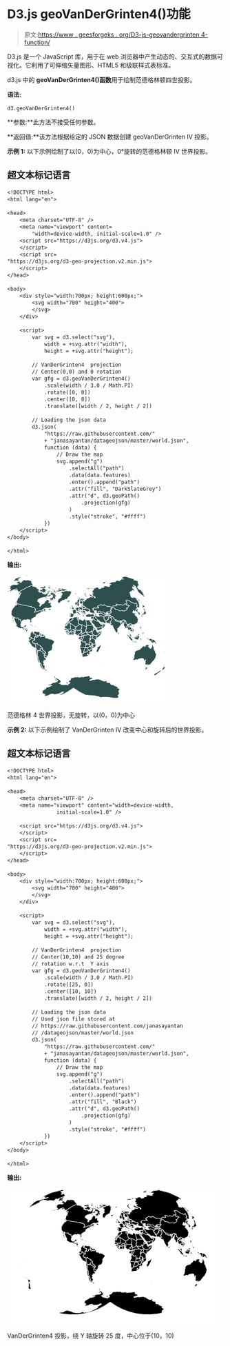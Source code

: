# D3.js geoVanDerGrinten4()功能

> 原文:[https://www . geesforgeks . org/D3-js-geovandergrinten 4-function/](https://www.geeksforgeeks.org/d3-js-geovandergrinten4-function/)

D3.js 是一个 JavaScript 库，用于在 web 浏览器中产生动态的、交互式的数据可视化。它利用了可伸缩矢量图形、HTML5 和级联样式表标准。

d3.js 中的 **geoVanDerGrinten4()函数**用于绘制范德格林顿四世投影。

**语法:**

```
d3.geoVanDerGrinten4()

```

**参数:**此方法不接受任何参数。

**返回值:**该方法根据给定的 JSON 数据创建 geoVanDerGrinten IV 投影。

**示例 1:** 以下示例绘制了以(0，0)为中心，0°旋转的范德格林顿 IV 世界投影。

## 超文本标记语言

```
<!DOCTYPE html>
<html lang="en">

<head>
    <meta charset="UTF-8" />
    <meta name="viewport" content=
        "width=device-width, initial-scale=1.0" />
    <script src="https://d3js.org/d3.v4.js">
    </script>
    <script src=
"https://d3js.org/d3-geo-projection.v2.min.js">
    </script>
</head>

<body>
    <div style="width:700px; height:600px;">
        <svg width="700" height="400">
        </svg>
    </div>

    <script>
        var svg = d3.select("svg"),
            width = +svg.attr("width"),
            height = +svg.attr("height");

        // VanDerGrinten4  projection
        // Center(0,0) and 0 rotation 
        var gfg = d3.geoVanDerGrinten4()
            .scale(width / 3.0 / Math.PI)
            .rotate([0, 0])
            .center([0, 0])
            .translate([width / 2, height / 2])

        // Loading the json data
        d3.json(
            "https://raw.githubusercontent.com/"
            + "janasayantan/datageojson/master/world.json",
            function (data) {
                // Draw the map
                svg.append("g")
                    .selectAll("path")
                    .data(data.features)
                    .enter().append("path")
                    .attr("fill", "DarkSlateGrey")
                    .attr("d", d3.geoPath()
                        .projection(gfg)
                    )
                    .style("stroke", "#ffff")
            })
    </script>
</body>

</html>
```

**输出:**

![](img/269cea0c400acc67e28afcabc64941d5.png)

范德格林 4 世界投影，无旋转，以(0，0)为中心

**示例 2:** 以下示例绘制了 VanDerGrinten IV 改变中心和旋转后的世界投影。

## 超文本标记语言

```
<!DOCTYPE html>
<html lang="en">

<head>
    <meta charset="UTF-8" />
    <meta name="viewport" content="width=device-width, 
                initial-scale=1.0" />

    <script src="https://d3js.org/d3.v4.js">
    </script>
    <script src=
"https://d3js.org/d3-geo-projection.v2.min.js">
    </script>
</head>

<body>
    <div style="width:700px; height:600px;">
        <svg width="700" height="400">
        </svg>
    </div>

    <script>
        var svg = d3.select("svg"),
            width = +svg.attr("width"),
            height = +svg.attr("height");

        // VanDerGrinten4  projection
        // Center(10,10) and 25 degree 
        // rotation w.r.t  Y axis
        var gfg = d3.geoVanDerGrinten4()
            .scale(width / 3.0 / Math.PI)
            .rotate([25, 0])
            .center([10, 10])
            .translate([width / 2, height / 2])

        // Loading the json data
        // Used json file stored at 
        // https://raw.githubusercontent.com/janasayantan
        // /datageojson/master/world.json
        d3.json(
            "https://raw.githubusercontent.com/"
            + "janasayantan/datageojson/master/world.json",
            function (data) {
                // Draw the map
                svg.append("g")
                    .selectAll("path")
                    .data(data.features)
                    .enter().append("path")
                    .attr("fill", "Black")
                    .attr("d", d3.geoPath()
                        .projection(gfg)
                    )
                    .style("stroke", "#ffff")
            })
    </script>
</body>

</html>
```

**输出:**

![](img/bbaa818c79d061fdeabda53e8d88f324.png)

VanDerGrinten4 投影，绕 Y 轴旋转 25 度，中心位于(10，10)